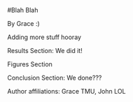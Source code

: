 #Blah Blah

By Grace :)

Adding more stuff hooray

Results Section: We did it!

Figures Section 

Conclusion Section: We done???

Author affiliations: Grace TMU, John LOL
